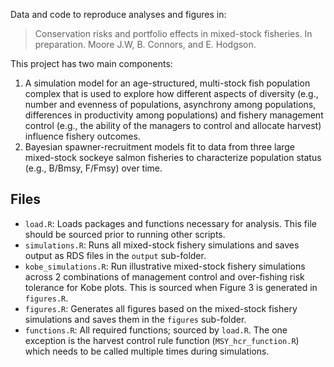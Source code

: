 Data and code to reproduce analyses and figures in:
>Conservation risks and portfolio effects in mixed-stock fisheries. In preparation. Moore J.W, B. Connors, and E. Hodgson. 

This project has two main components:
1. A simulation model for an age-structured, multi-stock fish population complex that is used to explore how different aspects of diversity (e.g., number and evenness of populations, asynchrony among populations, differences in productivity among populations) and fishery management control (e.g., the ability of the managers to control and allocate harvest) influence fishery outcomes.
2. Bayesian spawner-recruitment models fit to data from three large mixed-stock sockeye salmon fisheries to characterize population status (e.g., B/Bmsy, F/Fmsy) over time.

## Files
- `load.R`: Loads packages and functions necessary for analysis. This file should be sourced prior to running other scripts.
- `simulations.R`: Runs all mixed-stock fishery simulations and saves output as RDS files in the `output` sub-folder.
- `kobe_simulations.R`: Run illustrative mixed-stock fishery simulations across 2 combinations of management control and over-fishing risk tolerance for Kobe plots. This is sourced when Figure 3 is generated in `figures.R`.
- `figures.R`: Generates all figures based on the mixed-stock fishery simulations and saves them in the `figures` sub-folder.
- `functions.R`: All required functions; sourced by `load.R`. The one exception is the harvest control rule function  (`MSY_hcr_function.R`) which needs to be called multiple times during simulations.

  



